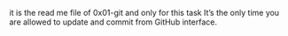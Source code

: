 it is the read me file of 0x01-git
and only for this task 
It’s the only time you are allowed to update and commit from GitHub interface.

